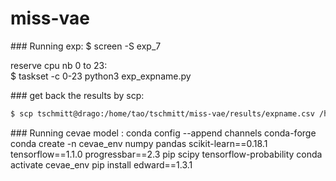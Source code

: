 # miss-vae


### Running exp:
$ screen -S exp_7

reserve cpu nb 0 to 23:  
$ taskset -c 0-23 python3 exp_expname.py


### get back the results by scp:

```bash
$ scp tschmitt@drago:/home/tao/tschmitt/miss-vae/results/expname.csv /home/thomas/Documents/miss-vae/results
```


### Running cevae model :
conda config --append channels conda-forge
conda create -n cevae_env numpy pandas scikit-learn==0.18.1  tensorflow==1.1.0 progressbar==2.3 pip scipy tensorflow-probability
conda activate cevae_env
pip install edward==1.3.1
